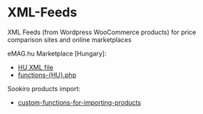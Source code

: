 # XML-Feeds
XML Feeds (from Wordpress WooCommerce products) for price comparison sites and online marketplaces

eMAG.hu Marketplace [Hungary]:
- [HU XML file](eMAG.hu-xml-structure)
- [functions-{HU}.php](custom-functions-%7BHU%7D.php)

Sookiro products import:
- [custom-functions-for-importing-products](custom-functions-import-sookiro.php)
